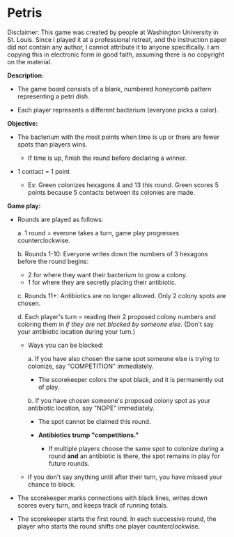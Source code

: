 # Petris

Disclaimer: This game was created by people at Washington University in St. Louis. Since I played it at a professional retreat, and the instruction paper did not contain any author, I cannot attribute it to anyone specifically. I am copying this in electronic form in good faith, assuming there is no copyright on the material.

**Description:**

- The game board consists of a blank, numbered honeycomb pattern representing a petri dish.

- Each player represents a different bacterium (everyone picks a color).

**Objective:**

- The bacterium with the most points when time is up or there are fewer spots than players wins.
  - If time is up, finish the round before declaring a winner.
  
- 1 contact = 1 point
  - Ex: Green colonizes hexagons 4 and 13 this round. Green scores 5 points because 5 contacts between its colonies are made.

**Game play:**
- Rounds are played as follows:

  a. 1 round = everone takes a turn, game play progresses counterclockwise.
  
  b. Rounds 1-10: Everyone writes down the numbers of 3 hexagons before the round begins:
    - 2 for where they want their bacterium to grow a colony.
    - 1 for where they are secretly placing their antibiotic.
    
  c. Rounds 11+: Antibiotics are no longer allowed. Only 2 colony spots are chosen.
  
  d. Each player's turn = reading their 2 proposed colony numbers and coloring them in *if they are not blocked by someone else.* (Don't say your antibiotic location during your turn.)
  
    - Ways you can be blocked:
    
      a. If you have also chosen the same spot someone else is trying to colonize, say "COMPETITION" immediately.
        - The scorekeeper colors the spot black, and it is permanently out of play.
        
      b. If you have chosen someone's proposed colony spot as your antibiotic location, say "NOPE" immediately.
      
        - The spot cannot be claimed this round.
        
        - **Antibiotics trump "competitions."**
        
          - If multiple players choose the same spot to colonize during a round **and** an antibiotic is there, the spot remains in play for future rounds.
          
    - If you don't say anything until after their turn, you have missed your chance to block.
    
- The scorekeeper marks connections with black lines, writes down scores every turn, and keeps track of running totals.

- The scorekeeper starts the first round. In each successive round, the player who starts the round shifts one player counterclockwise.
